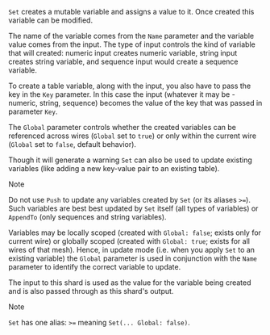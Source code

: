 `Set` creates a mutable variable and assigns a value to it. Once created this variable can be modified.

The name of the variable comes from the `Name` parameter and the variable value comes from the input. The type of input controls the kind of variable that will created: numeric input creates numeric variable, string input creates string variable, and sequence input would create a sequence variable.

To create a table variable, along with the input, you also have to pass the key in the `Key` parameter. In this case the input (whatever it may be - numeric, string, sequence) becomes the value of the key that was passed in parameter `Key`.

The `Global` parameter controls whether the created variables can be referenced across wires (`Global` set to `true`) or only within the current wire (`Global` set to `false`, default behavior).

Though it will generate a warning `Set` can also be used to update existing variables (like adding a new key-value pair to an existing table).

> [!NOTE]
> Do not use `Push` to update any variables created by `Set` (or its aliases `>=`). Such variables are best best updated by `Set` itself (all types of variables) or `AppendTo` (only sequences and string variables).

Variables may be locally scoped (created with `Global: false`; exists only for current wire) or globally scoped (created with `Global: true`; exists for all wires of that mesh). Hence, in update mode (i.e. when you apply `Set` to an existing variable) the `Global` parameter is used in conjunction with the `Name` parameter to identify the correct variable to update.

The input to this shard is used as the value for the variable being created and is also passed through as this shard's output.

> [!NOTE]
> `Set` has one alias: `>=` meaning `Set(... Global: false)`.
